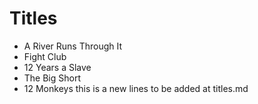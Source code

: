 # Titles

- A River Runs Through It
- Fight Club
- 12 Years a Slave
- The Big Short
- 12 Monkeys
this is a new lines to be added at titles.md

